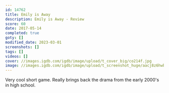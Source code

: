 ```yaml
---
id: 14762
title: Emily is Away
description: Emily is Away - Review
score: 60
date: 2017-05-14
completed: true
goty: []
modified_date: 2023-03-01
screenshots: []
tags: []
videos: []
cover: //images.igdb.com/igdb/image/upload/t_cover_big/co214f.jpg
image: //images.igdb.com/igdb/image/upload/t_screenshot_huge/aacj8z6hwbdiprnoy4gy.jpg
---
```

Very cool short game. Really brings back the drama from the early 2000's in high school.